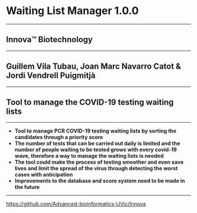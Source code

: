 # Waiting List Manager 1.0.0
---
## Innova™ Biotechnology
---
## Guillem Vila Tubau, Joan Marc Navarro Catot & Jordi Vendrell Puigmitjà
---
## Tool to manage the COVID-19 testing waiting lists
---
- **Tool to manage PCR COVID-19 testing waiting lists by sorting the candidates through a priority score**
- **The number of tests that can be carried out daily is limited and the number of people waiting to be tested grows with every covid-19 wave, therefore a way to manage the waiting lists is needed**
- **The tool could make the process of testing smoother and even save lives and limit the spread of the virus through detecting the worst cases with anticipation** 
- **Improvements to the database and score system need to be made in the future**  
---
https://github.com/Advanced-bioinformatics-UVic/Innova 
